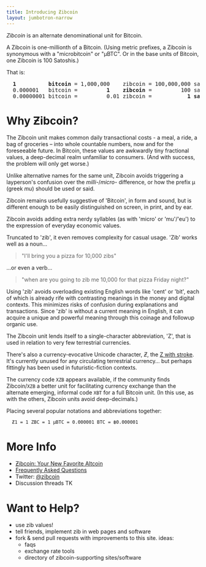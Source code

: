 ```yaml
---
title: Introducing Ƶibcoin
layout: jumbotron-narrow
---
```


*Zibcoin* is an alternate denominational unit for Bitcoin.

A Zibcoin is one-millionth of a Bitcoin. (Using metric prefixes, a Zibcoin is synonymous with a "microbitcoin" or "µBTC". Or in the base units of Bitcoin, one Zibcoin is 100 Satoshis.)

That is:

<pre>
<b>  1          bitcoin</b> = 1,000,000    zibcoin = 100,000,000 satoshi
  0.000001   bitcoin =         <b>1    zibcoin</b> =         100 satoshi           
  0.00000001 bitcoin =         0.01 zibcoin =           <b>1 satoshi</b>
</pre>

# Why Ƶibcoin?

The Zibcoin unit makes common daily transactional costs - a meal, a ride, a bag of groceries – into whole countable numbers, now and for the foreseeable future. In Bitcoin, these values are awkwardly tiny fractional values, a deep-decimal realm unfamiliar to consumers. (And with success, the problem will only get worse.) 

Unlike alternative names for the same unit, Zibcoin avoids triggering a layperson's confusion over the *milli-*/*micro-* difference, or how the prefix µ (greek *mu*) should be used or said.

Zibcoin remains usefully suggestive of 'Bitcoin', in form and sound, but is different enough to be easily distinguished on screen, in print, and by ear. 

Zibcoin avoids adding extra nerdy syllables (as with 'micro' or 'mu'/'eu') to the expression of everyday economic values. 

Truncated to 'zib', it even removes complexity for casual usage. 'Zib' works well as a noun…

> "I'll bring you a pizza for 10,000 zibs" 

…or even a verb…

> "when are you going to zib me 10,000 for that pizza Friday night?"

Using 'zib' avoids overloading existing English words like 'cent' or 'bit', each of which is already rife with contrasting meanings in the money and digital contexts. This minimizes risks of confusion during explanations and transactions. Since 'zib' is without a current meaning in English, it can acquire a unique and powerful meaning through this coinage and followup organic use. 

The Zibcoin unit lends itself to a single-character abbreviation, 'Z', that is used in relation to very few terrestrial currencies. 

There's also a currency-evocative Unicode character, *Ƶ*, the [Z with stroke](https://en.wikipedia.org/wiki/Z_with_stroke). It's currently unused for any circulating terrestrial currency… but perhaps fittingly has been used in futuristic-fiction contexts. 

The currency code `XZB` appears available, if the community finds Zibcoin/`XZB` a better unit for facilitating currency exchange than the alternate emerging, informal code `XBT` for a full Bitcoin unit. (In this use, as with the others, Zibcoin units avoid deep-decimals.)

Placing several popular notations and abbreviations together: 

      Ƶ1 = 1 ZBC = 1 µBTC = 0.000001 BTC = ฿0.000001

# More Info

* [Ƶibcoin: Your New Favorite Altcoin](http://medium.com/TK)
* [Frequently Asked Questions](/faq)
* Twitter: [@zibcoin](https://twitter.com/zibcoin)
* Discussion threads TK

# Want to Help? 

* use zib values!
* tell friends, implement zib in web pages and software
* fork & send pull requests with improvements to this site. ideas:
    * faqs
    * exchange rate tools
    * directory of zibcoin-supporting sites/software


